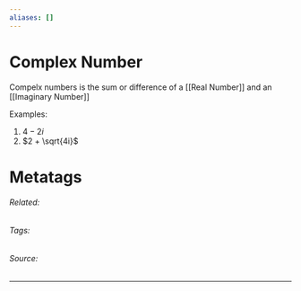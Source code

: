 ```yaml
---
aliases: []
---
```

# Complex Number
Compelx numbers is the sum or difference of a [[Real Number]] and an [[Imaginary Number]] 

Examples: 
1. $4 - 2i$
2. $2 + \sqrt{4i}$









# Metatags
###### Related: 
###### Tags: 
###### Source: 

---